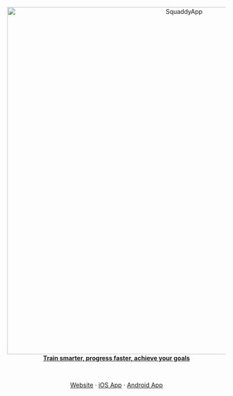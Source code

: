 <p align="center">
  <a href="https://v2.squaddy.app">
    <img width="800" src="https://s3.eu-west-2.amazonaws.com/uploads.squaddy.app/squaddyGHBanner.png" alt="SquaddyApp">
    <br>
    <strong>Train smarter, progress faster, achieve your goals</strong>
  </a>
</p>
<br>
<p align="center">
  <a href="https://squaddy.app">Website</a> &middot; <a href="https://apps.apple.com/us/app/squaddy-group-fitness-chat/id1569223958">iOS App</a> &middot; <a href="https://play.google.com/store/apps/details?id=app.squaddy">Android App</a>
</p>
